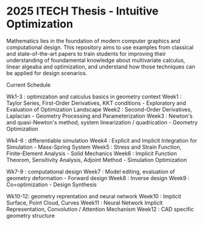 # 2025 ITECH Thesis - Intuitive Optimization
Mathematics lies in the foundation of modern computer graphics and computational design. This repository aims to use examples from classical and state-of-the-art papers to train students for improving their understanding of foundamental knowledge about multivariate calculus, linear algeaba and optimization, and understand how those techniques can be applied for design scenarios.

Current Schedule

Wk1-3 : optimization and calculus basics in geometry context
Week1 : Taylor Series, First-Order Derivatives, KKT conditions - Exploratory and Evaluation of Optimization Landscape
Week2 : Second-Order Derivatives, Laplacian - Geometry Processing and Parameterization 
Week3 : Newton's and quasi-Newton's method, system linearization / quadrication - Geometry Optimization 

Wk4-6 : differentiable simulation
Week4 : Explicit and Implicit Integration for Simulation - Mass-Spring System
Week5 : Stress and Strain Function, Finite-Element Analysis - Solid Mechanics
Week6 : Implicit Function Theorom, Sensitivity Analysis, Adjoint Method - Simulation Optimization 

Wk7-9 : computational design
Week7 : Model editing, evaluation of geometry deformation - Forward design
Week8 : Inverse design
Week9 : Co=optimization - Design Synthesis

Wk10-12: geometry reprentation and neural network
Week10 : Implicit Surface, Point Cloud, Curves
Week11 : Neural Network Implicit Representation, Convolution / Attention Mechanism
Week12 : CAD specific geometry structure
